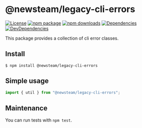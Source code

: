 # @newsteam/legacy-cli-errors

[![License](https://img.shields.io/npm/l/@newsteam/legacy-cli-errors.svg)](https://github.com/feight/packages/blob/master/LICENSE)
[![npm package](https://img.shields.io/npm/v/@newsteam/legacy-cli-errors/latest.svg)](https://www.npmjs.com/package/@newsteam/legacy-cli-errors)
[![npm downloads](https://img.shields.io/npm/dm/@newsteam/legacy-cli-errors.svg)](https://www.npmjs.com/package/@newsteam/legacy-cli-errors)
[![Dependencies](https://img.shields.io/david/feight/packages.svg?path=packages%2Futils)](https://david-dm.org/feight/packages?path=legacy-cli-errors)
[![DevDependencies](https://img.shields.io/david/feight/packages.svg?path=packages%2Futils)](https://david-dm.org/feight/packages?type=dev&path=legacy-cli-errors)

This package provides a collection of cli error classes.

## Install

```
$ npm install @newsteam/legacy-cli-errors
```
## Simple usage

```js
import { util } from "@newsteam/legacy-cli-errors";

```
## Maintenance

You can run tests with `npm test`.
